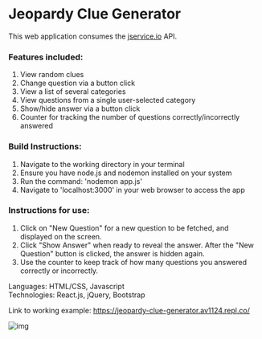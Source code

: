 # Jeopardy Clue Generator

This web application consumes the [jservice.io](http://jservice.io/) API. 

### Features included:

1. View random clues
2. Change question via a button click
3. View a list of several categories
4. View questions from a single user-selected category
5. Show/hide answer via a button click
6. Counter for tracking the number of questions correctly/incorrectly answered

### Build Instructions:

1. Navigate to the working directory in your terminal
2. Ensure you have node.js and nodemon installed on your system
3. Run the command: 'nodemon app.js'
4. Navigate to 'localhost:3000' in your web browser to access the app


### Instructions for use:

1. Click on "New Question" for a new question to be fetched, and displayed on the screen.
2. Click "Show Answer" when ready to reveal the answer. After the "New Question" button is clicked, the answer is hidden again.
3. Use the counter to keep track of how many questions you answered correctly or incorrectly.

Languages: HTML/CSS, Javascript<br/>
Technologies: React.js, jQuery, Bootstrap

Link to working example: https://jeopardy-clue-generator.av1124.repl.co/

![img](https://user-images.githubusercontent.com/72053963/179375744-c777b285-0d4c-4bc0-a585-ec87c9f2027d.png)
